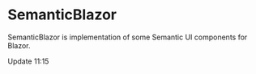 # SemanticBlazor
SemanticBlazor is implementation of some Semantic UI components for Blazor.

Update 11:15

